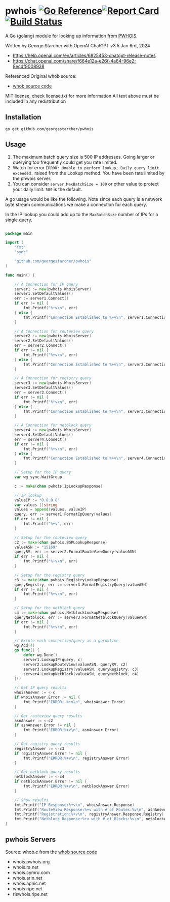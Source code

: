 # pwhois [![Go Reference](https://pkg.go.dev/badge/github.com/georgestarcher/pwhois.svg)](https://pkg.go.dev/github.com/georgestarcher/pwhois)[![Report Card](https://goreportcard.com/badge/github.com/georgestarcher/pwhois)](https://goreportcard.com/report/github.com/georgestarcher/pwhois)[![Build Status](https://github.com/georgestarcher/pwhois/workflows/pwhois%20CI/badge.svg)](https://github.com/georgestarcher/pwhois/actions)

A Go (golang) module for looking up information from [PWHOIS](https://pwhois.org/).

Written by George Starcher with OpenAI ChatGPT v3.5 Jan 6rd, 2024
  * https://help.openai.com/en/articles/6825453-chatgpt-release-notes
  * https://chat.openai.com/share/f664e12a-e26f-4a64-96e2-8ecdf9008938

Referenced Original whob source:
* [whob source code](https://pwhois.org/lft/)

MIT license, check license.txt for more information
All text above must be included in any redistribution

## Installation

```shell
go get github.com/georgestarcher/pwhois
```

## Usage

1. The maximum batch query size is 500 IP addresses. Going larger or querying too frequently could get you rate limited.
2. Watch for error `ERROR: Unable to perform lookup; Daily query limit exceeded.` raised from the Lookup method. You have been rate limited by the phwois server.
3. You can consider `server.MaxBatchSize = 100` or other value to protect your daily limit. `500` is the default.

A go usage would be like the following. Note since each query is a network byte stream communications we make a connection for each query. 

In the IP lookup you could add up to the `MaxBatchSize` number of IPs for a single query.

```go

package main

import (
	"fmt"
	"sync"

	"github.com/georgestarcher/pwhois"
)

func main() {

	// A Connection for IP query
	server1 := new(pwhois.WhoisServer)
	server1.SetDefaultValues()
	err := server1.Connect()
	if err != nil {
		fmt.Printf("%+v\n", err)
	} else {
		fmt.Printf("Connection Established to %+v\n", server1.Connection.RemoteAddr())
	}

	// A Connection for routeview query
	server2 := new(pwhois.WhoisServer)
	server2.SetDefaultValues()
	err = server2.Connect()
	if err != nil {
		fmt.Printf("%+v\n", err)
	} else {
		fmt.Printf("Connection Established to %+v\n", server2.Connection.RemoteAddr())
	}

	// A Connection for registry query
	server3 := new(pwhois.WhoisServer)
	server3.SetDefaultValues()
	err = server3.Connect()
	if err != nil {
		fmt.Printf("%+v\n", err)
	} else {
		fmt.Printf("Connection Established to %+v\n", server3.Connection.RemoteAddr())
	}

	// A Connection for netblock query
	server4 := new(pwhois.WhoisServer)
	server4.SetDefaultValues()
	err = server4.Connect()
	if err != nil {
		fmt.Printf("%+v\n", err)
	} else {
		fmt.Printf("Connection Established to %+v\n", server4.Connection.RemoteAddr())
	}

	// Setup for the IP query
	var wg sync.WaitGroup

	c := make(chan pwhois.IpLookupResponse)

	// IP lookup
	valueIP := "8.8.8.8"
	var values []string
	values = append(values, valueIP)
	query, err := server1.FormatIpQuery(values)
	if err != nil {
		fmt.Printf("%+v", err)
	}

	// Setup for the routeview query
	c2 := make(chan pwhois.BGPLookupResponse)
	valueASN := "15169"
	queryRV, err := server2.FormatRouteViewQuery(valueASN)
	if err != nil {
		fmt.Printf("%+v\n", err)
	}

	// Setup for the registry query
	c3 := make(chan pwhois.RegistryLookupResponse)
	queryRegistry, err := server3.FormatRegistryQuery(valueASN)
	if err != nil {
		fmt.Printf("%+v\n", err)
	}

	// Setup for the netblock query
	c4 := make(chan pwhois.NetblockLookupResponse)
	queryNetblock, err := server3.FormatNetblockQuery(valueASN)
	if err != nil {
		fmt.Printf("%+v\n", err)
	}

	// Excute each connection/query as a goroutine
	wg.Add(4)
	go func() {
		defer wg.Done()
		server1.LookupIP(query, c)
		server2.LookupRouteView(valueASN, queryRV, c2)
		server3.LookupRegistry(valueASN, queryRegistry, c3)
		server4.LookupNetblock(valueASN, queryNetblock, c4)
	}()

	// Get IP query results
	whoisAnswer := <-c
	if whoisAnswer.Error != nil {
		fmt.Printf("ERROR: %+v\n", whoisAnswer.Error)
	}

	// Get routeview query results
	asnAnswer := <-c2
	if asnAnswer.Error != nil {
		fmt.Printf("ERROR:%+v\n", asnAnswer.Error)
	}

	// Get registry query results
	registryAnswer := <-c3
	if registryAnswer.Error != nil {
		fmt.Printf("ERROR:%+v\n", registryAnswer.Error)
	}

	// Get netblock query results
	netblockAnswer := <-c4
	if netblockAnswer.Error != nil {
		fmt.Printf("ERROR:%+v\n", netblockAnswer.Error)
	}

	// Show results
	fmt.Printf("IP Response:%+v\n", whoisAnswer.Response)
	fmt.Printf("RouteView Response:%+v with # of Routes:%v\n", asnAnswer.Response.Asn, len(asnAnswer.Response.Routes))
	fmt.Printf("Registration:%+v\n", registryAnswer.Response.Registry)
	fmt.Printf("Netblock Response:%+v with # of Blocks:%v\n", netblockAnswer.Response.Asn, len(netblockAnswer.Response.Netblocks))
}
```

## pwhois Servers

Source: whob.c from the [whob source code](https://pwhois.org/lft/)

* whois.pwhois.org
* whois.ra.net
* whois.cymru.com
* whois.arin.net
* whois.apnic.net
* whois.ripe.net
* riswhois.ripe.net